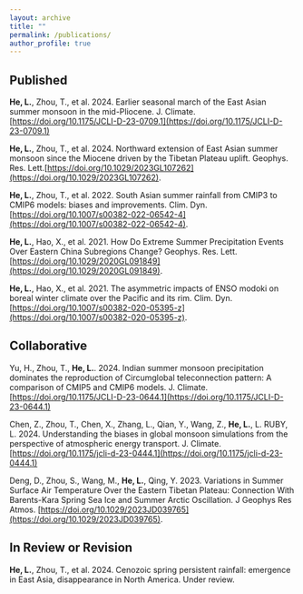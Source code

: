 ```yaml
---
layout: archive
title: ""
permalink: /publications/
author_profile: true
---
```


## Published

**He, L.**, Zhou, T., et al. 2024. Earlier seasonal march of the East Asian summer monsoon in the mid-Pliocene. J. Climate. [https://doi.org/10.1175/JCLI-D-23-0709.1](https://doi.org/10.1175/JCLI-D-23-0709.1) 

**He, L.**, Zhou, T., et al. 2024. Northward extension of East Asian summer monsoon since the Miocene driven by the Tibetan Plateau uplift.  Geophys. Res. Lett.[https://doi.org/10.1029/2023GL107262](https://doi.org/10.1029/2023GL107262).

**He, L.**, Zhou, T., et al. 2022. South Asian summer rainfall from CMIP3 to CMIP6 models: biases and improvements. Clim. Dyn. [https://doi.org/10.1007/s00382-022-06542-4](https://doi.org/10.1007/s00382-022-06542-4).

**He, L.**, Hao, X., et al. 2021. How Do Extreme Summer Precipitation Events Over Eastern China Subregions Change? Geophys. Res. Lett. [https://doi.org/10.1029/2020GL091849](https://doi.org/10.1029/2020GL091849).

**He, L.**, Hao, X., et al. 2021. The asymmetric impacts of ENSO modoki on boreal winter climate over the Pacific and its rim. Clim. Dyn. [https://doi.org/10.1007/s00382-020-05395-z](https://doi.org/10.1007/s00382-020-05395-z).


## Collaborative

Yu, H., Zhou, T., **He, L.**. 2024. Indian summer monsoon precipitation dominates the reproduction of Circumglobal teleconnection pattern: A comparison of CMIP5 and CMIP6 models. J. Climate. [https://doi.org/10.1175/JCLI-D-23-0644.1](https://doi.org/10.1175/JCLI-D-23-0644.1)

Chen, Z., Zhou, T., Chen, X., Zhang, L., Qian, Y., Wang, Z., **He, L.**, L. RUBY, L. 2024. Understanding the biases in global monsoon simulations from the perspective of atmospheric energy transport. J. Climate. [https://doi.org/10.1175/jcli-d-23-0444.1](https://doi.org/10.1175/jcli-d-23-0444.1)

Deng, D., Zhou, S., Wang, M., **He, L.**, Qing, Y. 2023. Variations in Summer Surface Air Temperature Over the Eastern Tibetan Plateau: Connection With Barents-Kara Spring Sea Ice and Summer Arctic Oscillation. J Geophys Res Atmos. [https://doi.org/10.1029/2023JD039765](https://doi.org/10.1029/2023JD039765).


## In Review or Revision

**He, L.**, Zhou, T., et al. 2024. Cenozoic spring persistent rainfall: emergence in East Asia, disappearance in North America. Under review.



<!--
{% if author.googlescholar %}
  You can also find my articles on <u><a href="{{author.googlescholar}}">my Google Scholar profile</a>.</u>
{% endif %}

{% include base_path %}

{% for post in site.publications reversed %}
  {% include archive-single.html %}
{% endfor %}
-->
